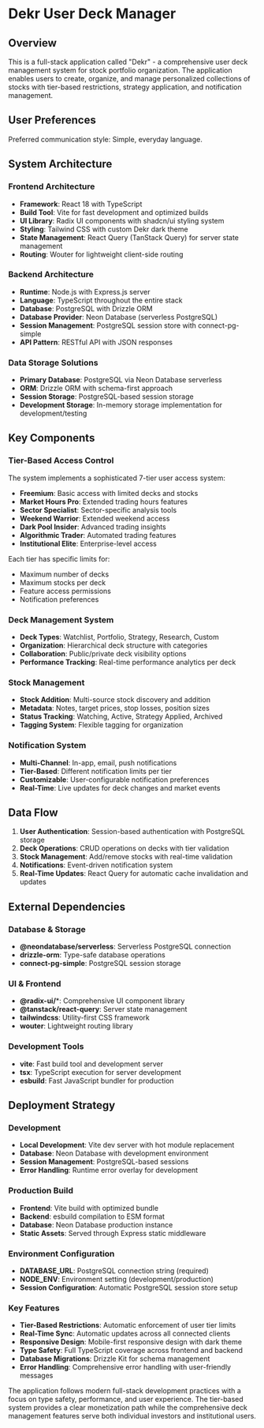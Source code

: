 # Dekr User Deck Manager

## Overview

This is a full-stack application called "Dekr" - a comprehensive user deck management system for stock portfolio organization. The application enables users to create, organize, and manage personalized collections of stocks with tier-based restrictions, strategy application, and notification management.

## User Preferences

Preferred communication style: Simple, everyday language.

## System Architecture

### Frontend Architecture
- **Framework**: React 18 with TypeScript
- **Build Tool**: Vite for fast development and optimized builds
- **UI Library**: Radix UI components with shadcn/ui styling system
- **Styling**: Tailwind CSS with custom Dekr dark theme
- **State Management**: React Query (TanStack Query) for server state management
- **Routing**: Wouter for lightweight client-side routing

### Backend Architecture
- **Runtime**: Node.js with Express.js server
- **Language**: TypeScript throughout the entire stack
- **Database**: PostgreSQL with Drizzle ORM
- **Database Provider**: Neon Database (serverless PostgreSQL)
- **Session Management**: PostgreSQL session store with connect-pg-simple
- **API Pattern**: RESTful API with JSON responses

### Data Storage Solutions
- **Primary Database**: PostgreSQL via Neon Database serverless
- **ORM**: Drizzle ORM with schema-first approach
- **Session Storage**: PostgreSQL-based session storage
- **Development Storage**: In-memory storage implementation for development/testing

## Key Components

### Tier-Based Access Control
The system implements a sophisticated 7-tier user access system:
- **Freemium**: Basic access with limited decks and stocks
- **Market Hours Pro**: Extended trading hours features
- **Sector Specialist**: Sector-specific analysis tools
- **Weekend Warrior**: Extended weekend access
- **Dark Pool Insider**: Advanced trading insights
- **Algorithmic Trader**: Automated trading features
- **Institutional Elite**: Enterprise-level access

Each tier has specific limits for:
- Maximum number of decks
- Maximum stocks per deck
- Feature access permissions
- Notification preferences

### Deck Management System
- **Deck Types**: Watchlist, Portfolio, Strategy, Research, Custom
- **Organization**: Hierarchical deck structure with categories
- **Collaboration**: Public/private deck visibility options
- **Performance Tracking**: Real-time performance analytics per deck

### Stock Management
- **Stock Addition**: Multi-source stock discovery and addition
- **Metadata**: Notes, target prices, stop losses, position sizes
- **Status Tracking**: Watching, Active, Strategy Applied, Archived
- **Tagging System**: Flexible tagging for organization

### Notification System
- **Multi-Channel**: In-app, email, push notifications
- **Tier-Based**: Different notification limits per tier
- **Customizable**: User-configurable notification preferences
- **Real-Time**: Live updates for deck changes and market events

## Data Flow

1. **User Authentication**: Session-based authentication with PostgreSQL storage
2. **Deck Operations**: CRUD operations on decks with tier validation
3. **Stock Management**: Add/remove stocks with real-time validation
4. **Notifications**: Event-driven notification system
5. **Real-Time Updates**: React Query for automatic cache invalidation and updates

## External Dependencies

### Database & Storage
- **@neondatabase/serverless**: Serverless PostgreSQL connection
- **drizzle-orm**: Type-safe database operations
- **connect-pg-simple**: PostgreSQL session storage

### UI & Frontend
- **@radix-ui/***: Comprehensive UI component library
- **@tanstack/react-query**: Server state management
- **tailwindcss**: Utility-first CSS framework
- **wouter**: Lightweight routing library

### Development Tools
- **vite**: Fast build tool and development server
- **tsx**: TypeScript execution for server development
- **esbuild**: Fast JavaScript bundler for production

## Deployment Strategy

### Development
- **Local Development**: Vite dev server with hot module replacement
- **Database**: Neon Database with development environment
- **Session Management**: PostgreSQL-based sessions
- **Error Handling**: Runtime error overlay for development

### Production Build
- **Frontend**: Vite build with optimized bundle
- **Backend**: esbuild compilation to ESM format
- **Database**: Neon Database production instance
- **Static Assets**: Served through Express static middleware

### Environment Configuration
- **DATABASE_URL**: PostgreSQL connection string (required)
- **NODE_ENV**: Environment setting (development/production)
- **Session Configuration**: Automatic PostgreSQL session store setup

### Key Features
- **Tier-Based Restrictions**: Automatic enforcement of user tier limits
- **Real-Time Sync**: Automatic updates across all connected clients
- **Responsive Design**: Mobile-first responsive design with dark theme
- **Type Safety**: Full TypeScript coverage across frontend and backend
- **Database Migrations**: Drizzle Kit for schema management
- **Error Handling**: Comprehensive error handling with user-friendly messages

The application follows modern full-stack development practices with a focus on type safety, performance, and user experience. The tier-based system provides a clear monetization path while the comprehensive deck management features serve both individual investors and institutional users.